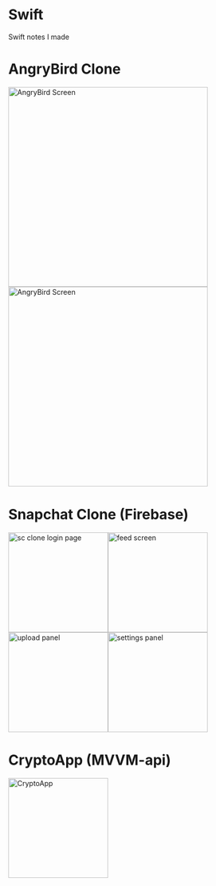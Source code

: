 # Swift
Swift notes I made

# AngryBird Clone

<img width="400" alt="AngryBird Screen" src="https://user-images.githubusercontent.com/77584235/211100897-9c57a768-fdc1-48ce-9110-9a050c66a734.png"><img width="400" alt="AngryBird Screen" src="https://user-images.githubusercontent.com/77584235/211101012-866da178-0277-4094-b86c-21cfaf61ccab.png">

# Snapchat Clone (Firebase)

<img width="200" alt="sc clone login page" src="https://user-images.githubusercontent.com/77584235/213313032-e595fbec-9c4d-4615-a707-ef0b5d51c18c.png"><img width="200" alt=" feed screen" src="https://user-images.githubusercontent.com/77584235/213313082-aa4f549e-6c3e-4dab-bf4b-d42a90225c30.png"><img width="200" alt="upload panel" src="https://user-images.githubusercontent.com/77584235/213313090-18ffbffe-0048-49e7-ad75-f57252a34111.png"><img width="200" alt="settings panel" src="https://user-images.githubusercontent.com/77584235/213313105-27d09d77-035f-4c55-ab72-124bd57d7d15.png">

# CryptoApp  (MVVM-api)

<img width="200" alt="CryptoApp" src="https://user-images.githubusercontent.com/77584235/215423809-b4f3c314-1161-4fde-af59-f2ed2274867d.png">

